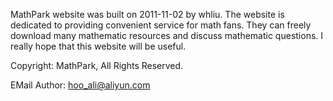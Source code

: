 MathPark website was built on 2011-11-02 by whliu. The website is dedicated to providing convenient service for math fans. They can freely download many mathematic resources and discuss mathematic questions. I really hope that this website will be useful.

Copyright: MathPark, All Rights Reserved.

EMail Author: hoo_ali@aliyun.com
